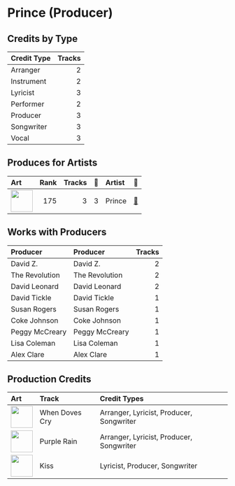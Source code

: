 # Prince (Producer)

## Credits by Type

| Credit Type | Tracks |
|:---|---:|
| Arranger | 2 |
| Instrument | 2 |
| Lyricist | 3 |
| Performer | 2 |
| Producer | 3 |
| Songwriter | 3 |
| Vocal | 3 |

## Produces for Artists

| Art | Rank | Tracks | 💚 | Artist | 🔗 |
|:---|---:|---:|---:|:---|:---|
| <img src="https://i.scdn.co/image/ab6761610000e5ebeaca358712b3fe4ed9814640" alt="" width="50" /> | 175 | 3 | 3 | Prince | [🔗](https://open.spotify.com/artist/5a2EaR3hamoenG9rDuVn8j) |

## Works with Producers

| Producer | Producer | Tracks |
|:---|:---|---:|
| David Z. | David Z. | 2 |
| The Revolution | The Revolution | 2 |
| David Leonard | David Leonard | 2 |
| David Tickle | David Tickle | 1 |
| Susan Rogers | Susan Rogers | 1 |
| Coke Johnson | Coke Johnson | 1 |
| Peggy McCreary | Peggy McCreary | 1 |
| Lisa Coleman | Lisa Coleman | 1 |
| Alex Clare | Alex Clare | 1 |

## Production Credits

| Art | Track | Credit Types |
|:---|:---|:---|
| <img src="https://i.scdn.co/image/ab67616d0000b273d52bfb90ee8dfeda8378b99b" alt="" width="50" /> | When Doves Cry | Arranger, Lyricist, Producer, Songwriter |
| <img src="https://i.scdn.co/image/ab67616d0000b273d52bfb90ee8dfeda8378b99b" alt="" width="50" /> | Purple Rain | Arranger, Lyricist, Producer, Songwriter |
| <img src="https://i.scdn.co/image/ab67616d0000b27323cc0f0a925845a3de4aca38" alt="" width="50" /> | Kiss | Lyricist, Producer, Songwriter |